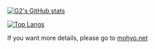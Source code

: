 [![G2's GitHub stats](https://github-readme-stats.vercel.app/api?username=0V&theme=dracula)](https://github.com/anuraghazra/github-readme-stats)

[![Top Langs](https://github-readme-stats.vercel.app/api/top-langs/?username=0V)](https://github.com/anuraghazra/github-readme-stats)


If you want more details, please go to [mohyo.net](https://mohyo.net)

